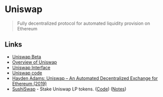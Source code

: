 # Uniswap

> Fully decentralized protocol for automated liquidity provision on Ethereum

## Links

* [Uniswap Beta](https://beta.uniswap.info/home)
* [Overview of Uniswap](https://github.com/Uniswap/universe)
* [Uniswap Interface](https://github.com/Uniswap/uniswap-interface)
* [Uniswap code](https://github.com/Uniswap/uniswap-v2-core)
* [Hayden Adams: Uniswap – An Automated Decentralized Exchange for Ethereum (2019)](https://www.youtube.com/watch?v=xHK0QxQ5jxg)
* [SushiSwap](https://app.sushiswap.org) - Stake Uniswap LP tokens. ([Code](https://github.com/sushiswap/sushiswap)) ([Notes](https://twitter.com/ameensol/status/1302395863709351936))
